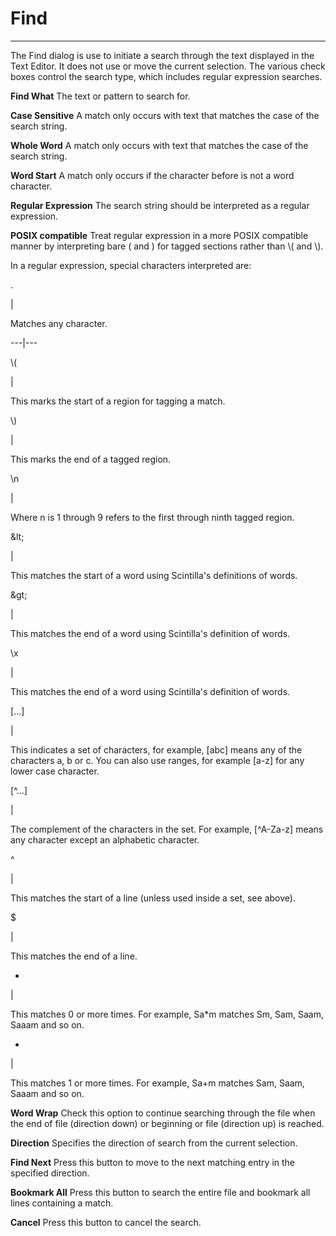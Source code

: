 # Find #

----------

The Find dialog is use to initiate a search through the text displayed in the
Text Editor. It does not use or move the current selection. The various check
boxes control the search type, which includes regular expression searches.

**Find What**      The text or pattern to search for.

**Case Sensitive**      A match only occurs with text that matches the case of the search string.

**Whole Word**      A match only occurs with text that matches the case of the search string.

**Word Start**      A match only occurs if the character before is not a word character.

**Regular Expression**      The search string should be interpreted as a regular expression.

**POSIX compatible**      Treat regular expression in a more POSIX compatible manner by interpreting bare ( and ) for tagged sections rather than \\( and \\).

In a regular expression, special characters interpreted are:

.

|

Matches any character.  
  
---|---  
  
\\(

|

This marks the start of a region for tagging a match.  
  
\\)

|

This marks the end of a tagged region.  
  
\n

|

Where n is 1 through 9 refers to the first through ninth tagged region.  
  
\&lt;

|

This matches the start of a word using Scintilla's definitions of words.  
  
\&gt;

|

This matches the end of a word using Scintilla's definition of words.  
  
\x

|

This matches the end of a word using Scintilla's definition of words.  
  
[...]

|

This indicates a set of characters, for example, [abc] means any of the
characters a, b or c. You can also use ranges, for example [a-z] for any lower
case character.  
  
[^...]

|

The complement of the characters in the set. For example, [^A-Za-z] means any
character except an alphabetic character.  
  
^

|

This matches the start of a line (unless used inside a set, see above).  
  
$

|

This matches the end of a line.  
  
*

|

This matches 0 or more times. For example, Sa*m matches Sm, Sam, Saam, Saaam
and so on.  
  
+

|

This matches 1 or more times. For example, Sa+m matches Sam, Saam, Saaam and
so on.  
  


**Word Wrap**      Check this option to continue searching through the file when the end of file (direction down) or beginning or file (direction up) is reached.

**Direction**      Specifies the direction of search from the current selection.

**Find Next**      Press this button to move to the next matching entry in the specified direction.

**Bookmark All**      Press this button to search the entire file and bookmark all lines containing a match.

**Cancel**      Press this button to cancel the search.

